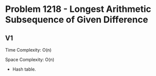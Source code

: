 # Problem 1218 - Longest Arithmetic Subsequence of Given Difference

## V1

Time Complexity: O(n)

Space Complexity: O(n)

- Hash table.
